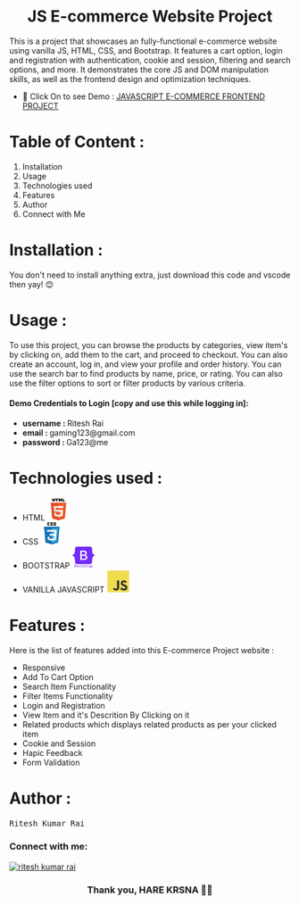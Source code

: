 
<h1 align="center">JS E-commerce Website Project </h1>

  This is a project that showcases an fully-functional e-commerce website using vanilla JS, HTML, CSS, and Bootstrap. It features a cart option, login and registration with authentication, 
        cookie and session, filtering and search options, and more. It demonstrates the core JS and DOM manipulation skills, as well as the frontend design and optimization techniques.

  - 🔭 Click On to see Demo :  [JAVASCRIPT E-COMMERCE FRONTEND PROJECT](https://ritesh-kumar-rai.github.io/JAVASCRIPT-E-COMMERCE-FRONTEND-PROJECT/)

<h1 align="left">Table of Content :</h1>
<ol align="left">
    <li>Installation</li>
    <li>Usage</li>
    <li>Technologies used</li>
    <li>Features</li>
    <li>Author</li>
    <li>Connect with Me</li>
</ol>        


<h1>Installation :</h1>
<p>You don't need to install anything extra, just download this code and vscode then yay! 😊</p>

<h1 align="left">Usage :</h1>
<p align="left">To use this project, you can browse the products by categories, view item's by clicking on, add them to the cart, and proceed to checkout. You can also create an account, log in, and view your profile and order history. 
    You can use the search bar to find products by name, price, or rating. 
    You can also use the filter options to sort or filter products by various criteria.
</p>

  <h4>Demo Credentials to Login [copy and use this while logging in]:</h4>
    <ul >
        <li><b>username : </b> Ritesh Rai</li>
        <li><b>email : </b> gaming123@gmail.com</li>
        <li><b>password : </b> Ga123@me</li>
    </ul>

<h1 align="left">Technologies used :</h1>
<ul align="left">
    <li>HTML <img src="https://raw.githubusercontent.com/devicons/devicon/master/icons/html5/html5-original-wordmark.svg" alt="html5" width="40" height="40"/></li>
    <li>CSS <img src="https://raw.githubusercontent.com/devicons/devicon/master/icons/css3/css3-original-wordmark.svg" alt="css3" width="40" height="40"/></li>
    <li>BOOTSTRAP <img src="https://raw.githubusercontent.com/devicons/devicon/master/icons/bootstrap/bootstrap-plain-wordmark.svg" alt="bootstrap" width="40" height="40"/></li>
    <li>VANILLA JAVASCRIPT <img src="https://raw.githubusercontent.com/devicons/devicon/master/icons/javascript/javascript-original.svg" alt="javascript" width="40" height="40"/></li>
</ul>

<h1 align="left">Features :</h1>
<p align="left">Here is the list of features added into this E-commerce Project website :
    <ul>
        <li>Responsive</li>
        <li>Add To Cart Option</li>
        <li>Search Item Functionality</li>
        <li>Filter Items Functionality</li>
        <li>Login and Registration</li>
        <li>View Item and it's Descrition By Clicking on it</li>
        <li>Related products which displays related products as per your clicked item</li>
        <li>Cookie and Session</li>
        <li>Hapic Feedback</li>
        <li>Form Validation</li>
    </ul>
</p>


<h1 align="left">Author :</h1>
<tt align="left">Ritesh Kumar Rai</tt>

<h3 align="left">Connect with me:</h3>
<p align="left">
<a href="https://linkedin.com/in/ritesh kumar rai" target="blank"><img align="center" src="https://raw.githubusercontent.com/rahuldkjain/github-profile-readme-generator/master/src/images/icons/Social/linked-in-alt.svg" alt="ritesh kumar rai" height="30" width="40" /></a>
</p>

<h3 align="center">Thank you, HARE KRSNA 🙏🙏</h3>
